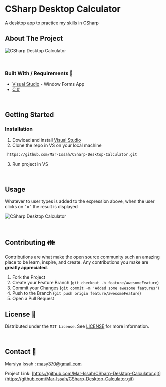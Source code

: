 # CSharp Desktop Calculator
A desktop app to practice my skills in CSharp

## About The Project

![CSharp Desktop Calculator](https://res.cloudinary.com/dytnpjxrd/image/upload/v1617840976/My%20Website%20Projects/csharp_cal._bhvypw.png)

<br>

### Built With / Requirements :construction_worker:

- [Visual Studio](https://visualstudio.microsoft.com/) - Window Forms App
- [C #](https://docs.microsoft.com/en-us/dotnet/csharp/)

<br>

<!-- GETTING STARTED -->

## Getting Started

### Installation

1. Dowload and install [Visual Studio](https://visualstudio.microsoft.com/)
2.  Clone the repo in VS on your local machine
   ```sh
    https://github.com/Mar-Issah/CSharp-Desktop-Calculator.git
   ```
3. Run project in VS

<br>

<!-- USAGE EXAMPLES -->

## Usage

Whatever to user types is added to the expression above, when the user clicks on "=" the result is displayed

![CSharp Desktop Calculator](https://res.cloudinary.com/dytnpjxrd/image/upload/v1617840976/My%20Website%20Projects/csharp_cal._2_pilb0u.png)

<br>
<!-- CONTRIBUTING -->

## Contributing :family:

Contributions are what make the open source community such an amazing place to be learn, inspire, and create. Any contributions you make are **greatly appreciated**.

1. Fork the Project
2. Create your Feature Branch (`git checkout -b feature/awesomeFeature`)
3. Commit your Changes (`git commit -m 'Added some awesome features'`)
4. Push to the Branch (`git push origin feature/awesomeFeature`)
5. Open a Pull Request
   <br>

<!-- LICENSE -->

## License :page_facing_up:

Distributed under the `MIT License`. See [LICENSE](https://choosealicense.com/licenses/mit/) for more information.

<!-- CONTACT -->

<br>

## Contact :e-mail:

Marsiya Issah : masy370@gmail.com

Project Link: [https://github.com/Mar-Issah/CSharp-Desktop-Calculator.git](https://github.com/Mar-Issah/CSharp-Desktop-Calculator.git)
